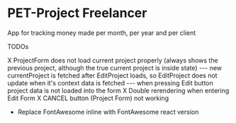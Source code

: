 # PET-Project Freelancer

App for tracking money made per month, per year and per client

TODOs

X ProjectForm does not load current project properly (always shows the previous project, although the true current project is inside state)
--- new currentProject is fetched after EditProject loads, so EditProject does not update when it's context data is fetched
--- when pressing Edit button project data is not loaded into the form
X Double rerendering when entering Edit Form
X CANCEL button (Project Form) not working

- Replace FontAwesome inline with FontAwesome react version
